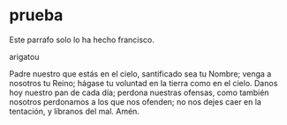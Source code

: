 # prueba

Este parrafo solo lo ha hecho francisco.

arigatou


Padre nuestro que estás en el cielo, 
santificado sea tu Nombre;
venga a nosotros tu Reino;
hágase tu voluntad 
en la tierra como en el cielo.
Danos hoy 
nuestro pan de cada día;
perdona nuestras ofensas,
como también nosotros perdonamos 
a los que nos ofenden;
no nos dejes caer en la tentación,
y líbranos del mal. Amén.

